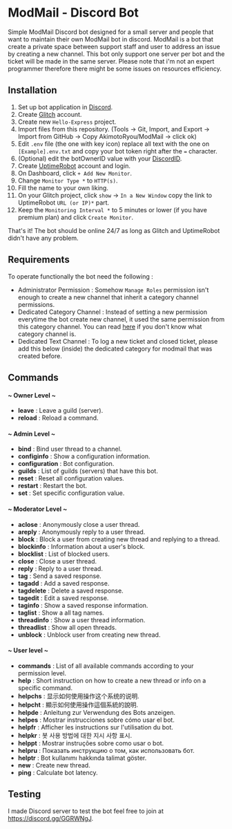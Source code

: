 # ModMail - Discord Bot

Simple ModMail Discord bot designed for a small server and people that want to maintain their own ModMail bot in discord. 
ModMail is a bot that create a private space between support staff and user to address an issue by creating a new channel. 
This bot only support one server per bot and the ticket will be made in the same server.
Please note that i'm not an expert programmer therefore there might be some issues on resources efficiency.

## Installation

1. Set up bot application in [Discord](https://discordjs.guide/preparations/setting-up-a-bot-application.html#your-token).
2. Create [Glitch](https://glitch.com/) account.
3. Create new `Hello-Express` project.
4. Import files from this repository. (Tools -> Git, Import, and Export -> Import from GitHub -> Copy AkimotoRyou/ModMail -> click ok)
5. Edit `.env` file (the one with key icon) replace all text with the one on `[Example].env.txt` and copy your bot token right after the `=` character.
6. (Optional) edit the botOwnerID value with your [DiscordID](https://support.discordapp.com/hc/en-us/articles/206346498-Where-can-I-find-my-User-Server-Message-ID-).
7. Create [UptimeRobot](https://uptimerobot.com/) account and login.
8. On Dashboard, click `+ Add New Monitor`.
9. Change `Monitor Type *` to `HTTP(s)`.
10. Fill the name to your own liking.
11. On your Glitch project, click `show` -> `In a New Window` copy the link to UptimeRobot `URL (or IP)*` part.
12. Keep the `Monitoring Interval *` to 5 minutes or lower (if you have premium plan) and click `Create Monitor`.

That's it! The bot should be online 24/7 as long as Glitch and UptimeRobot didn't have any problem.

## Requirements

To operate functionally the bot need the following :
* Administrator Permission : Somehow `Manage Roles` permission isn't enough to create a new channel that inherit a category channel permissions.
* Dedicated Category Channel : Instead of setting a new permission everytime the bot create new channel, it used the same permission from this category channel. You can read [here](https://support.discordapp.com/hc/en-us/articles/115001580171-Channel-Categories-101) if you don't know what category channel is. 
* Dedicated Text Channel : To log a new ticket and closed ticket, please add this below (inside) the dedicated category for modmail that was created before.

## Commands

#### ~ Owner Level ~
* **leave** : Leave a guild (server).
* **reload** : Reload a command.
#### ~ Admin Level ~
* **bind** : Bind user thread to a channel.
* **configinfo** : Show a configuration information.
* **configuration** : Bot configuration.
* **guilds** : List of guilds (servers) that have this bot.
* **reset** : Reset all configuration values.
* **restart** : Restart the bot.
* **set** : Set specific configuration value.
#### ~ Moderator Level ~
* **aclose** : Anonymously close a user thread.
* **areply** : Anonymously reply to a user thread.
* **block** : Block a user from creating new thread and replying to a thread.
* **blockinfo** : Information about a user's block.
* **blocklist** : List of blocked users.
* **close** : Close a user thread.
* **reply** : Reply to a user thread.
* **tag** : Send a saved response.
* **tagadd** : Add a saved response.
* **tagdelete** : Delete a saved response.
* **tagedit** : Edit a saved response.
* **taginfo** : Show a saved response information.
* **taglist** : Show a all tag names.
* **threadinfo** : Show a user thread information.
* **threadlist** : Show all open threads.
* **unblock** : Unblock user from creating new thread.
#### ~ User level ~
* **commands** : List of all available commands according to your permission level.
* **help** : Short instruction on how to create a new thread or info on a specific command.
* **helpchs** : 显示如何使用操作这个系统的说明.
* **helpcht** : 顯示如何使用操作這個系統的說明.
* **helpde** : Anleitung zur Verwendung des Bots anzeigen.
* **helpes** : Mostrar instrucciones sobre cómo usar el bot.
* **helpfr** : Afficher les instructions sur l'utilisation du bot.
* **helpkr** : 봇 사용 방법에 대한 지시 사항 표시.
* **helppt** : Mostrar instruções sobre como usar o bot.
* **helpru** : Показать инструкцию о том, как использовать бот.
* **helptr** : Bot kullanımı hakkında talimat göster.
* **new** : Create new thread.
* **ping** : Calculate bot latency.

## Testing

I made Discord server to test the bot feel free to join at https://discord.gg/GGRWNgJ.
